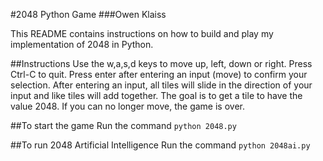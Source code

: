 #2048 Python Game
###Owen Klaiss

This README contains instructions on how to build and play my implementation of 2048 in Python. 

##Instructions
Use the w,a,s,d keys to move up, left, down or right. Press Ctrl-C to quit. Press enter after entering an input (move) to confirm your selection. After entering an input, all tiles will slide in the direction of your input and like tiles will add together. The goal is to get a tile to have the value 2048. If you can no longer move, the game is over.

##To start the game
Run the command `python 2048.py`

##To run 2048 Artificial Intelligence
Run the command `python 2048ai.py`


